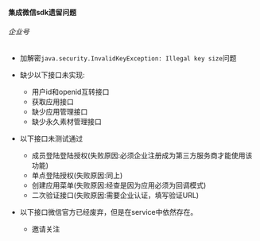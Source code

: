 #### 集成微信sdk遗留问题

###### 企业号

* 加解密`java.security.InvalidKeyException: Illegal key size`问题
* 缺少以下接口未实现:

    + 用户id和openid互转接口
    + 获取应用接口
    + 缺少应用管理接口
    + 缺少永久素材管理接口
    
* 以下接口未测试通过

    + 成员登陆登陆授权(失败原因:必须企业注册成为第三方服务商才能使用该功能)
    + 单点登陆授权(失败原因:同上)
    + 创建应用菜单(失败原因:经查是因为应用必须为回调模式)
    + 二次验证接口(失败原因:需要企业认证，填写验证URL)

* 以下接口微信官方已经废弃，但是在service中依然存在。
    + 邀请关注